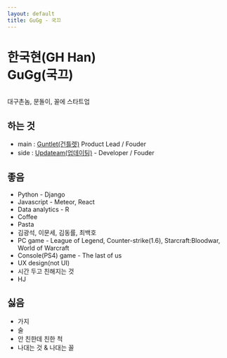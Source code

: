 ```yaml
---
layout: default
title: GuGg - 국끄
---
```


<div class="post">
	<h1 class="pageTitle">한국현(GH Han)<br />GuGg(국끄)</h1>
	<img src="{{ '/assets/img/profile_portrait2.jpg' | prepend: site.baseurl }}" alt=""> 
	<p class="intro">대구촌놈, 문돌이, 꼴에 스타트업 </p>
  <h2>하는 것</h2>
  <ul>
    <li>main : <a href="http://gutlet.com">Guntlet(건틀렛)</a> Product Lead / Fouder</li>
    <li>side : <a href="http://updateam.com">Updateam(업데이팀)</a> - Developer / Fouder</li>
  </ul>
	<h2>좋음 </h2>
	<ul>
    <li>Python - Django</a></li>
    <li>Javascript - Meteor, React</li>
    <li>Data analytics - R</li>
    <li>Coffee</li>
    <li>Pasta</li>
    <li>김광석, 이문세, 김동률, 최백호 </li>
    <li>PC game - League of Legend, Counter-strike(1.6), Starcraft:Bloodwar, World of Warcraft</li>
    <li>Console(PS4) game - The last of us</li>
    <li>UX design(not UI)</li>
    <li>시간 두고 친해지는 것 </li>
    <li>HJ</li>
	</ul>
  <h2>싫음 </h2>
  <ul>
    <li>가지</li>
    <li>술</li>
    <li>안 친한데 친한 척 </li>  
    <li>나대는 것 & 나대는 꼴 </li>
  </ul>
</div>
